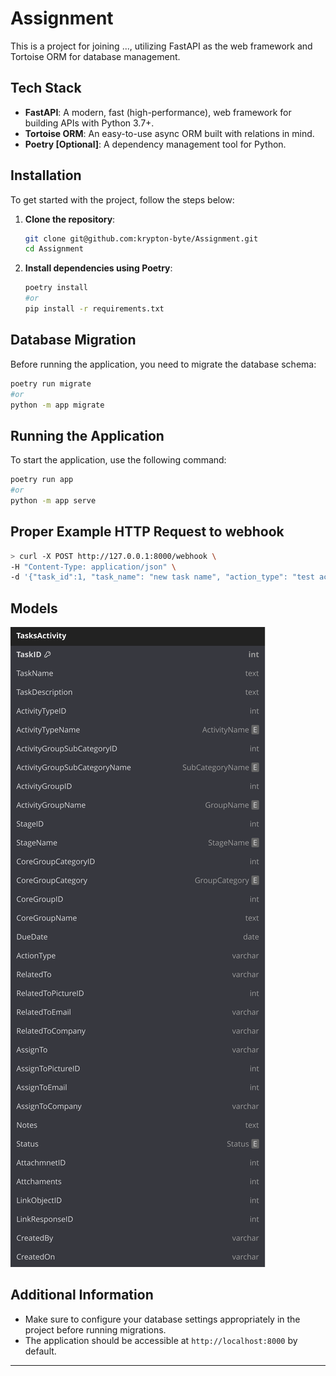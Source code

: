 
# Assignment

This is a project for joining ..., utilizing FastAPI as the web framework and Tortoise ORM for database management.

## Tech Stack

- **FastAPI**: A modern, fast (high-performance), web framework for building APIs with Python 3.7+.
- **Tortoise ORM**: An easy-to-use async ORM built with relations in mind.
- **Poetry [Optional]**: A dependency management tool for Python.

## Installation

To get started with the project, follow the steps below:

1. **Clone the repository**:
   ```bash
   git clone git@github.com:krypton-byte/Assignment.git
   cd Assignment
   ```

2. **Install dependencies using Poetry**:
   ```bash
   poetry install
   #or
   pip install -r requirements.txt
   ```

## Database Migration

Before running the application, you need to migrate the database schema:

```bash
poetry run migrate
#or
python -m app migrate
```

## Running the Application

To start the application, use the following command:

```bash
poetry run app
#or
python -m app serve
```

## Proper Example HTTP Request to webhook
```bash
> curl -X POST http://127.0.0.1:8000/webhook \
-H "Content-Type: application/json" \
-d '{"task_id":1, "task_name": "new task name", "action_type": "test action", "dummy": "hello world"}'

```
## Models
![models](assets/models.svg)

## Additional Information

- Make sure to configure your database settings appropriately in the project before running migrations.
- The application should be accessible at `http://localhost:8000` by default.

---
